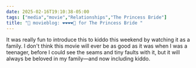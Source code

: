```yaml
---
date: 2025-02-16T19:10:38-05:00
tags: ["media","movie","Relationships","The Princess Bride"]
title: "🍿 movieblog: ❤️❤️❤️❤️🖤 for The Princess Bride "
---
```

It was really fun to introduce this to kiddo this weekend by watching it as a family. I don't think this movie will ever be as good as it was when I was a teenager, before I could see the seams and tiny faults with it, but it will always be beloved in my family—and now including kiddo.